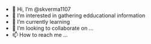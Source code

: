 - 👋 Hi, I’m @skverma1107
- 👀 I’m interested in gathering edducational information
- 🌱 I’m currently learning 
- 💞️ I’m looking to collaborate on ...
- 📫 How to reach me ...

<!---
skverma1107/skverma1107 is a ✨ special ✨ repository because its `README.md` (this file) appears on your GitHub profile.
You can click the Preview link to take a look at your changes.
--->
